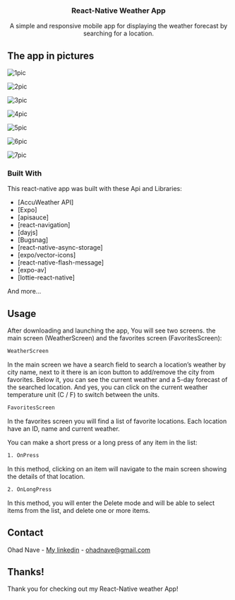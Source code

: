 
 
 
 <h3 align="center">React-Native Weather App</h3>


  <p align="center">
    A simple and responsive mobile app for displaying the weather forecast by searching for a location.
</p>




## The app in pictures


![1pic](https://user-images.githubusercontent.com/56390807/126066169-82f1d026-686d-4917-852e-ea82e94f686e.jpeg)

![2pic](https://user-images.githubusercontent.com/56390807/126066170-0411b752-8c9e-4130-8aca-7c0d2ae051fd.jpeg)

![3pic](https://user-images.githubusercontent.com/56390807/126066172-c1b5ac2d-b3aa-4f39-9eec-d55ea797e7a1.jpeg)

![4pic](https://user-images.githubusercontent.com/56390807/126066173-d07f35c5-bd00-44a4-b8c9-ded3714257f1.jpeg)

![5pic](https://user-images.githubusercontent.com/56390807/126066175-f4382886-db0f-4e8b-bb2f-7438c4a61b73.jpeg)

![6pic](https://user-images.githubusercontent.com/56390807/126066176-83f37015-fc68-461a-bf43-207d03d8dc14.jpeg)

![7pic](https://user-images.githubusercontent.com/56390807/126066177-4455c09a-a825-4e1b-8c82-80e098e48b05.jpeg)




### Built With

This react-native app was built with these Api and Libraries: 

* [AccuWeather API]
* [Expo]
* [apisauce]
* [react-navigation]
* [dayjs]
* [Bugsnag]
* [react-native-async-storage]
* [expo/vector-icons]
* [react-native-flash-message]
* [expo-av]
* [lottie-react-native]

And more...




## Usage

After downloading and launching the app, You will see two screens. the main screen (WeatherScreen) and the favorites screen (FavoritesScreen):

  ```sh
  WeatherScreen
```
In the main screen we have a search field to search a location’s weather by city name, next to it there is an icon button to add/remove the city from favorites.
Below it, you can see the current weather and a 5-day forecast of the searched location.
And yes, you can click on the current weather temperature unit (C / F) to switch between the units.

  ```sh
  FavoritesScreen
```
In the favorites screen you will find a list of favorite locations. Each location have an ID, name and current weather.

You can make a short press or a long press of any item in the list:

  ```sh
  1. OnPress
```
In this method, clicking on an item will navigate to the main screen showing the details of that location.

  ```sh
  2. OnLongPress
```
In this method, you will enter the Delete mode and will be able to select items from the list, and delete one or more items.



## Contact

Ohad Nave - [My linkedin](https://www.linkedin.com/in/ohadnave/) - ohadnave@gmail.com




## Thanks!
Thank you for checking out my React-Native weather App!


